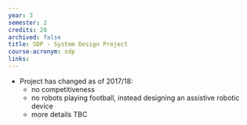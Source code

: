 ```yaml
---
year: 3
semester: 2
credits: 20
archived: false
title: SDP - System Design Project
course-acronym: sdp
links:
---
```


- Project has changed as of 2017/18:
  - no competitiveness
  - no robots playing football, instead designing an assistive robotic device
  - more details TBC
